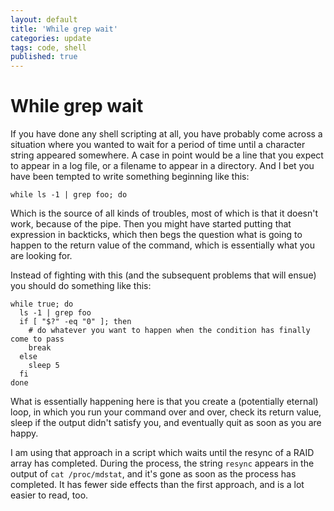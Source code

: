 ```yaml
---
layout: default
title: 'While grep wait'
categories: update
tags: code, shell
published: true
---
```


# While grep wait

If you have done any shell scripting at all, you have probably come across a situation where you wanted to wait for a period of time until a character string appeared somewhere. A case in point would be a line that you expect to appear in a log file, or a filename to appear in a directory. And I bet you have been tempted to write something beginning like this:

    while ls -1 | grep foo; do

Which is the source of all kinds of troubles, most of which is that it doesn't work, because of the pipe. Then you might have started putting that expression in backticks, which then begs the question what is going to happen to the return value of the command, which is essentially what you are looking for.

Instead of fighting with this (and the subsequent problems that will ensue) you should do something like this:

    while true; do
      ls -1 | grep foo
      if [ "$?" -eq "0" ]; then
        # do whatever you want to happen when the condition has finally come to pass
        break
      else
        sleep 5
      fi
    done
    
What is essentially happening here is that you create a (potentially eternal) loop, in which you run your command over and over, check its return value, sleep if the output didn't satisfy you, and eventually quit as soon as you are happy.

I am using that approach in a script which waits until the resync of a RAID array has completed. During the process, the string `resync` appears in the output of `cat /proc/mdstat`, and it's gone as soon as the process has completed. It has fewer side effects than the first approach, and is a lot easier to read, too.
